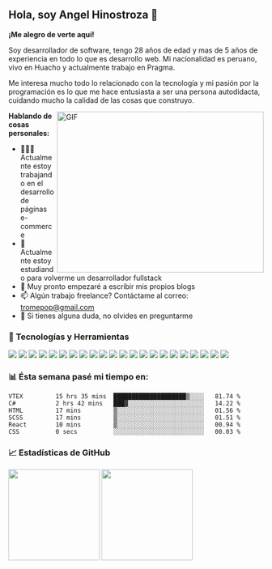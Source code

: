 ## Hola, soy Angel Hinostroza 👋
**¡Me alegro de verte aquí!**

Soy desarrollador de software, tengo 28 años de edad y mas de 5 años de experiencia en todo lo que es desarrollo web. Mi nacionalidad es peruano, vivo en Huacho y actualmente trabajo en Pragma.

Me interesa mucho todo lo relacionado con la tecnología y mi pasión por la programación es lo que me hace entusiasta a ser una persona autodidacta, cuidando mucho la calidad de las
cosas que construyo.

<img align="right" alt="GIF" src="https://github.com/Gapur/Gapur/blob/master/coding.gif?raw=true" width="408" height="318" />

  **Hablando de cosas personales:**

- 👨🏻‍💻 Actualmente estoy trabajando en el desarrollo de páginas e-commerce
- 🚀 Actualmente estoy estudiando para volverme un desarrollador fullstack
- 📝 Muy pronto empezaré a escribir mis propios blogs
- 📫 Algún trabajo freelance? Contáctame al correo: tromepop@gmail.com
- 💬 Si tienes alguna duda, no olvides en preguntarme

### 🔧 Tecnologías y Herramientas

![](https://img.shields.io/badge/OS-Windows-informational?style=flat&logo=windows&logoColor=white&color=#2085bf)
![](https://img.shields.io/badge/Editor-Visual_Studio-informational?style=flat&logo=visualstudio&logoColor=white&color=#2085bf)
![](https://img.shields.io/badge/Editor-VS_Code-informational?style=flat&logo=visualstudiocode&logoColor=white&color=#2085bf)
![](https://img.shields.io/badge/Front-HTML5-informational?style=flat&logo=html5&logoColor=white&color=#2085bf)
![](https://img.shields.io/badge/Front-CSS3-informational?style=flat&logo=css3&logoColor=white&color=#2085bf)
![](https://img.shields.io/badge/Front-SASS-informational?style=flat&logo=sass&logoColor=white&color=#2085bf)
![](https://img.shields.io/badge/Front-Javascript-informational?style=flat&logo=javascript&logoColor=white&color=#2085bf)
![](https://img.shields.io/badge/Front-Jquery-informational?style=flat&logo=jquery&logoColor=white&color=#2085bf)
![](https://img.shields.io/badge/Front-Typescript-informational?style=flat&logo=typescript&logoColor=white&color=#2085bf)
![](https://img.shields.io/badge/Front-Angular-informational?style=flat&logo=angular&logoColor=white&color=#2085bf)
![](https://img.shields.io/badge/Front-React-informational?style=flat&logo=react&logoColor=white&color=#2085bf)
![](https://img.shields.io/badge/Front-Vue-informational?style=flat&logo=vue.js&logoColor=white&color=#2085bf)
![](https://img.shields.io/badge/Front-Redux-informational?style=flat&logo=redux&logoColor=white&color=#2085bf)
![](https://img.shields.io/badge/Front-Styled_Components-informational?style=flat&logo=styled-components&logoColor=white&color=#2085bf)
![](https://img.shields.io/badge/Back-Node_js-informational?style=flat&logo=node.js&logoColor=white&color=#2085bf)
![](https://img.shields.io/badge/Back-C%23-informational?style=flat&logo=c-sharp&logoColor=white&color=#2085bf)
![](https://img.shields.io/badge/Back-Java-informational?style=flat&logo=java&logoColor=white&color=#2085bf)
![](https://img.shields.io/badge/Mobile-Xamarin-informational?style=flat&logo=xamarin&logoColor=white&color=#2085bf)
![](https://img.shields.io/badge/Tools-Git-informational?style=flat&logo=git&logoColor=white&color=#2085bf)
![](https://img.shields.io/badge/Tools-Gitlab-informational?style=flat&logo=gitlab&logoColor=white&color=#2085bf)
![](https://img.shields.io/badge/Tools-Github-informational?style=flat&logo=github&logoColor=white&color=#2085bf)
![](https://img.shields.io/badge/Platform-VTEX-informational?style=flat&logo=vtex&logoColor=white&color=#2085bf)

### 📊 Ésta semana pasé mi tiempo en:

```text
VTEX         15 hrs 35 mins  ████████████████████▒░░░░   81.74 %
C#           2 hrs 42 mins   ███▓░░░░░░░░░░░░░░░░░░░░░   14.22 %
HTML         17 mins         ▒░░░░░░░░░░░░░░░░░░░░░░░░   01.56 %
SCSS         17 mins         ▒░░░░░░░░░░░░░░░░░░░░░░░░   01.51 %
React        10 mins         ▒░░░░░░░░░░░░░░░░░░░░░░░░   00.94 %
CSS          0 secs          ░░░░░░░░░░░░░░░░░░░░░░░░░   00.03 %
```

### 📈 Estadísticas de GitHub

<p>
  <img height="180em" src="https://github-readme-stats.vercel.app/api?username=ahinostroza&show_icons=true&hide_border=true&&count_private=true&include_all_commits=true" />
  <img height="180em" src="https://github-readme-stats.vercel.app/api/top-langs/?username=ahinostroza&exclude_repo=KNN-Image-Classification&show_icons=true&hide_border=true&layout=compact&langs_count=8"/>
</p>
